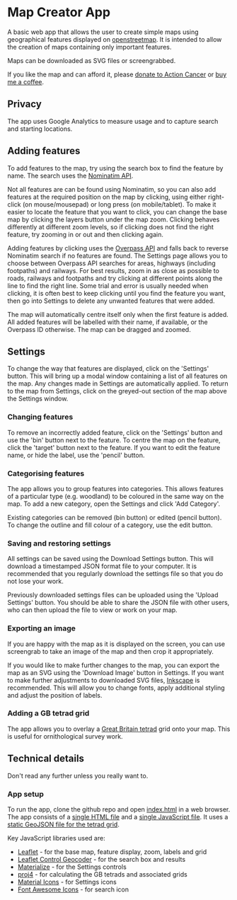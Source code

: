 # Map Creator App

A basic web app that allows the user to create simple maps using geographical features displayed on [openstreetmap](https://www.openstreetmap.org). It is intended to allow the creation of maps containing only important features.

Maps can be downloaded as SVG files or screengrabbed.

If you like the map and can afford it, please [donate to Action Cancer](https://actioncancer.org/donate-to-action-cancer/) or [buy me a coffee](https://www.buymeacoffee.com/pbarber).

## Privacy

The app uses Google Analytics to measure usage and to capture search and starting locations.

## Adding features

To add features to the map, try using the search box to find the feature by name. The search uses the [Nominatim API](https://nominatim.openstreetmap.org).

Not all features are can be found using Nominatim, so you can also add features at the required position on the map by clicking, using either right-click (on mouse/mousepad) or long press (on mobile/tablet). To make it easier to locate the feature that you want to click, you can change the base map by clicking the layers button under the map zoom. Clicking behaves differently at different zoom levels, so if clicking does not find the right feature, try zooming in or out and then clicking again.

Adding features by clicking uses the [Overpass API](https://wiki.openstreetmap.org/wiki/Overpass_API) and falls back to reverse Nominatim search if no features are found. The Settings page allows you to choose between Overpass API searches for areas, highways (including footpaths) and railways. For best results, zoom in as close as possible to roads, railways and footpaths and try clicking at different points along the line to find the right line. Some trial and error is usually needed when clicking, it is often best to keep clicking until you find the feature you want, then go into Settings to delete any unwanted features that were added.

The map will automatically centre itself only when the first feature is added. All added features will be labelled with their name, if available, or the Overpass ID otherwise. The map can be dragged and zoomed.

## Settings

To change the way that features are displayed, click on the 'Settings' button. This will bring up a modal window containing a list of all features on the map. Any changes made in Settings are automatically applied. To return to the map from Settings, click on the greyed-out section of the map above the Settings window.

### Changing features

To remove an incorrectly added feature, click on the 'Settings' button and use the 'bin' button next to the feature. To centre the map on the feature, click the 'target' button next to the feature. If you want to edit the feature name, or hide the label, use the 'pencil' button.

### Categorising features

The app allows you to group features into categories. This allows features of a particular type (e.g. woodland) to be coloured in the same way on the map. To add a new category, open the Settings and click 'Add Category'.

Existing categories can be removed (bin button) or edited (pencil button). To change the outline and fill colour of a category, use the edit button.

### Saving and restoring settings

All settings can be saved using the Download Settings button. This will download a timestamped JSON format file to your computer. It is recommended that you regularly download the settings file so that you do not lose your work.

Previously downloaded settings files can be uploaded using the 'Upload Settings' button. You should be able to share the JSON file with other users, who can then upload the file to view or work on your map.

### Exporting an image

If you are happy with the map as it is displayed on the screen, you can use screengrab to take an image of the map and then crop it appropriately.

If you would like to make further changes to the map, you can export the map as an SVG using the 'Download Image' button in Settings. If you want to make further adjustments to downloaded SVG files, [Inkscape](https://inkscape.org/) is recommended. This will allow you to change fonts, apply additional styling and adjust the position of labels.

### Adding a GB tetrad grid

The app allows you to overlay a [Great Britain tetrad](https://www.bto.org/our-science/projects/birdatlas/methods/correct-grid-references/know-your-place) grid onto your map. This is useful for ornithological survey work.

## Technical details

Don't read any further unless you really want to.

### App setup

To run the app, clone the github repo and open [index.html](index.html) in a web browser. The app consists of a [single HTML file](index.html) and a [single JavaScript file](app.js). It uses a [static GeoJSON file for the tetrad grid](osgb-2k-grid-2024-06-02T19_20_06.214Z.geojson).

Key JavaScript libraries used are:

* [Leaflet](https://leafletjs.com/) - for the base map, feature display, zoom, labels and grid
* [Leaflet Control Geocoder](https://github.com/perliedman/leaflet-control-geocoder) - for the search box and results
* [Materialize](https://materializecss.com/getting-started.html) - for the Settings controls
* [proj4](http://proj4js.org/) - for calculating the GB tetrads and associated grids
* [Material Icons](https://fonts.google.com/icons) - for Settings icons
* [Font Awesome Icons](https://fontawesome.com/v4/cheatsheet/) - for search icon
